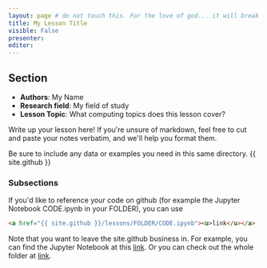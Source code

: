 ```yaml
---
layout: page # do not touch this. For the love of god... it will break things
title: My Lesson Title
visible: False
presenter:
editor:
---
```


## Section

 - **Authors**: My Name
 - **Research field**: My field of study
 - **Lesson Topic**: What computing topics does this lesson cover?

Write up your lesson here! If you're unsure of markdown, feel free to cut and paste your notes verbatim, and we'll help you format them.

Be sure to include any data or examples you need in this same directory. {{ site.github }}


### Subsections

If you'd like to reference your code on github (for example the Jupyter Notebook CODE.ipynb in your FOLDER), you can use
```html
<a href="{{ site.github }}/lessons/FOLDER/CODE.ipynb"><u>link</u></a>
```
Note that you want to leave the site.github business in. For example, you can find the Jupyter Notebook at this <a href="{{ site.github }}/lessons/template/example_notebook.ipynb"><u>link</u></a>. Or you can check out the whole folder at <a href="{{ site.github }}/lessons/template"><u>link</u></a>.
